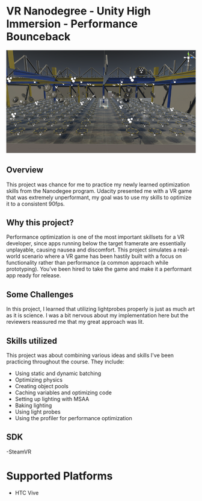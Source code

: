 # VR Nanodegree - Unity High Immersion - Performance Bounceback
![Alt text](/Screenshots/Screenshot.png?raw=true "Gameplay")

## Overview
This project was chance for me to practice my newly learned optimization skills from the Nanodegee program. Udacity presented me with a VR game that was extremely unperformant, my goal was to use my skills to optimize it to a consistent 90fps.

## Why this project?
Performance optimization is one of the most important skillsets for a VR developer, since apps running below the target framerate are essentially unplayable, causing nausea and discomfort. This project simulates a real-world scenario where a VR game has been hastily built with a focus on functionality rather than performance (a common approach while prototyping). You’ve been hired to take the game and make it a performant app ready for release.

## Some Challenges
In this project, I learned that utilizing lightprobes properly is just as much art as it is science. I was a bit nervous about my implementation here but the reviewers reassured me that my great approach was lit.

## Skills utilized
This project was about combining various ideas and skills I've been practicing throughout the course. They include:

* Using static and dynamic batching
* Optimizing physics
* Creating object pools
* Caching variables and optimizing code
* Setting up lighting with MSAA
* Baking lighting
* Using light probes
* Using the profiler for performance optimization

## SDK
-SteamVR

# Supported Platforms
* HTC Vive



